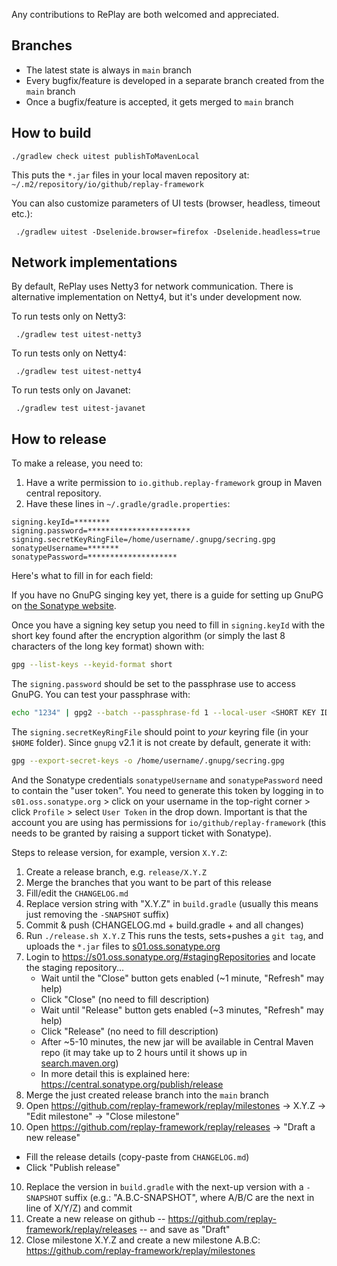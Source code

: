Any contributions to RePlay are both welcomed and appreciated.

## Branches

- The latest state is always in `main` branch
- Every bugfix/feature is developed in a separate branch created from the `main` branch
- Once a bugfix/feature is accepted, it gets merged to `main` branch


## How to build

    ./gradlew check uitest publishToMavenLocal

This puts the `*.jar` files in your local maven repository at: `~/.m2/repository/io/github/replay-framework`

You can also customize parameters of UI tests (browser, headless, timeout etc.):

     ./gradlew uitest -Dselenide.browser=firefox -Dselenide.headless=true

## Network implementations

By default, RePlay uses Netty3 for network communication. 
There is alternative implementation on Netty4, but it's under development now. 

To run tests only on Netty3:

     ./gradlew test uitest-netty3

To run tests only on Netty4:

     ./gradlew test uitest-netty4

To run tests only on Javanet:

     ./gradlew test uitest-javanet

## How to release

To make a release, you need to:
1. Have a write permission to `io.github.replay-framework` group in Maven central repository.
2. Have these lines in `~/.gradle/gradle.properties`:

```
signing.keyId=********
signing.password=***********************
signing.secretKeyRingFile=/home/username/.gnupg/secring.gpg
sonatypeUsername=*******
sonatypePassword=********************
```

Here's what to fill in for each field:

If you have no GnuPG singing key yet, there is a guide for setting up GnuPG on [the Sonatype website](https://central.sonatype.org/publish/requirements/gpg).

Once you have a signing key setup you need to fill in `signing.keyId` with the short key found after the encryption algorithm (or simply the last 8 characters of the long key format) shown with:

```sh
gpg --list-keys --keyid-format short
```

The `signing.password` should be set to the passphrase use to access GnuPG. You can test your passphrase with:

```sh
echo "1234" | gpg2 --batch --passphrase-fd 1 --local-user <SHORT KEY ID> -as - > /dev/null && echo "Passphrase correct"
```

The `signing.secretKeyRingFile` should point to *your* keyring file (in your `$HOME` folder).
Since `gnupg` v2.1 it is not create by default, generate it with:

```sh
gpg --export-secret-keys -o /home/username/.gnupg/secring.gpg
```

And the Sonatype credentials `sonatypeUsername` and `sonatypePassword` need to contain the "user token".
You need to generate this token by logging in to `s01.oss.sonatype.org` > click on your username in the top-right corner > click `Profile` > select `User Token` in the drop down.
Important is that the account you are using has permissions for `io/github/replay-framework` (this needs to be granted by raising a support ticket with Sonatype).


Steps to release version, for example, version `X.Y.Z`:

1. Create a release branch, e.g. `release/X.Y.Z`
2. Merge the branches that you want to be part of this release
3. Fill/edit the `CHANGELOG.md`
4. Replace version string with "X.Y.Z" in `build.gradle` (usually this means just removing the `-SNAPSHOT` suffix)
5. Commit & push (CHANGELOG.md + build.gradle + and all changes)
6. Run `./release.sh X.Y.Z`  This runs the tests, sets+pushes a `git tag`, and uploads the `*.jar` files to [s01.oss.sonatype.org](https://s01.oss.sonatype.org)
7. Login to https://s01.oss.sonatype.org/#stagingRepositories and locate the staging repository...
   * Wait until the "Close" button  gets enabled (~1 minute, "Refresh" may help)
   * Click "Close" (no need to fill description)
   * Wait until "Release" button gets enabled (~3 minutes, "Refresh" may help)
   * Click "Release" (no need to fill description)
   * After ~5-10 minutes, the new jar will be available in Central Maven repo (it may take up to 2 hours until it shows up in [search.maven.org](https://search.maven.org))
   * In more detail this is explained here: https://central.sonatype.org/publish/release
8. Merge the just created release branch into the `main` branch
9. Open https://github.com/replay-framework/replay/milestones -> X.Y.Z -> "Edit milestone" -> "Close milestone"
10. Open https://github.com/replay-framework/replay/releases -> "Draft a new release"
   * Fill the release details (copy-paste from `CHANGELOG.md`)
   * Click "Publish release"
10. Replace the version in `build.gradle` with the next-up version with a `-SNAPSHOT` suffix (e.g.: "A.B.C-SNAPSHOT", where A/B/C are the next in line of X/Y/Z) and commit
11. Create a new release on github -- https://github.com/replay-framework/replay/releases -- and save as "Draft"
12. Close milestone X.Y.Z and create a new milestone A.B.C: https://github.com/replay-framework/replay/milestones


